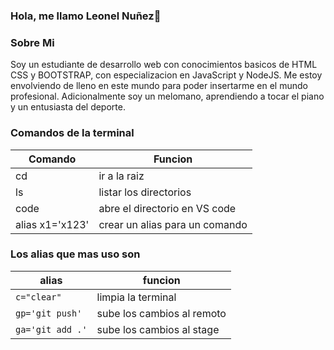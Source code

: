 ### Hola, me llamo Leonel Nuñez👋

<!--
**1LeNu/1LeNu** is a ✨ _special_ ✨ repository because its `README.md` (this file) appears on your GitHub profile.

Here are some ideas to get you started:

- 🔭 I’m currently working on ...
- 🌱 I’m currently learning ...
- 👯 I’m looking to collaborate on ...
- 🤔 I’m looking for help with ...
- 💬 Ask me about ...
- 📫 How to reach me: ...
- 😄 Pronouns: ...
- ⚡ Fun fact: ...
-->
### Sobre Mi
Soy un estudiante de desarrollo web con conocimientos basicos de HTML CSS y BOOTSTRAP, con especializacion en JavaScript y NodeJS. Me estoy envolviendo de lleno en este mundo para poder insertarme en el mundo profesional.
Adicionalmente soy un melomano, aprendiendo a tocar el piano y un entusiasta del deporte.


### Comandos de la terminal

| Comando       | Funcion                       | 
|---------------|------------                   |
|cd             | ir a la raiz                  |
|ls             |listar los directorios         |
|code           | abre el directorio en VS code |
|alias x1='x123'| crear un alias para un comando|

### Los alias que mas uso son 

|alias              |funcion                   |
|-------------------|--------------------------|
|``c="clear"``      |limpia la terminal        |
|``gp='git push'``  |sube los cambios al remoto|
|``ga='git add .'`` |sube los cambios al stage |
